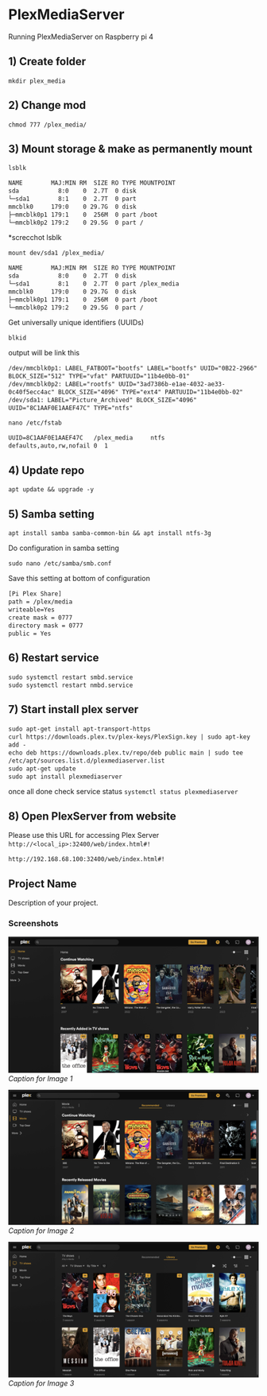 # PlexMediaServer
Running PlexMediaServer on Raspberry pi 4

## 1) Create folder
```
mkdir plex_media
```
## 2) Change mod
```
chmod 777 /plex_media/
```
## 3) Mount storage & make as permanently mount

```
lsblk
```

```
NAME        MAJ:MIN RM  SIZE RO TYPE MOUNTPOINT
sda           8:0    0  2.7T  0 disk 
└─sda1        8:1    0  2.7T  0 part 
mmcblk0     179:0    0 29.7G  0 disk 
├─mmcblk0p1 179:1    0  256M  0 part /boot
└─mmcblk0p2 179:2    0 29.5G  0 part /
 ```

*screcchot lsblk

```
mount dev/sda1 /plex_media/
```
```
NAME        MAJ:MIN RM  SIZE RO TYPE MOUNTPOINT
sda           8:0    0  2.7T  0 disk 
└─sda1        8:1    0  2.7T  0 part /plex_media
mmcblk0     179:0    0 29.7G  0 disk 
├─mmcblk0p1 179:1    0  256M  0 part /boot
└─mmcblk0p2 179:2    0 29.5G  0 part /
```

Get universally unique identifiers (UUIDs)
```
blkid
```

output will be link this
```
/dev/mmcblk0p1: LABEL_FATBOOT="bootfs" LABEL="bootfs" UUID="0B22-2966" BLOCK_SIZE="512" TYPE="vfat" PARTUUID="11b4e0bb-01"
/dev/mmcblk0p2: LABEL="rootfs" UUID="3ad7386b-e1ae-4032-ae33-0c40f5ecc4ac" BLOCK_SIZE="4096" TYPE="ext4" PARTUUID="11b4e0bb-02"
/dev/sda1: LABEL="Picture_Archived" BLOCK_SIZE="4096" UUID="8C1AAF0E1AAEF47C" TYPE="ntfs"
```

```
nano /etc/fstab
```

```
UUID=8C1AAF0E1AAEF47C   /plex_media     ntfs    defaults,auto,rw,nofail 0  1
```

## 4) Update repo
```
apt update && upgrade -y
```

## 5) Samba setting

```
apt install samba samba-common-bin && apt install ntfs-3g
```

Do configuration in samba setting
```
sudo nano /etc/samba/smb.conf
```

Save this setting at bottom of configuration
```
[Pi Plex Share]
path = /plex/media
writeable=Yes
create mask = 0777
directory mask = 0777
public = Yes
```

## 6) Restart service
```
sudo systemctl restart smbd.service
sudo systemctl restart nmbd.service
```

## 7) Start install plex server
```
sudo apt-get install apt-transport-https
curl https://downloads.plex.tv/plex-keys/PlexSign.key | sudo apt-key add -
echo deb https://downloads.plex.tv/repo/deb public main | sudo tee /etc/apt/sources.list.d/plexmediaserver.list
sudo apt-get update
sudo apt install plexmediaserver
```

once all done check service status ```systemctl status plexmediaserver```

## 8) Open PlexServer from website

Please use this URL for accessing Plex Server `http://<local_ip>:32400/web/index.html#!`

```
http://192.168.68.100:32400/web/index.html#!
```


## Project Name

Description of your project.

### Screenshots

![Screenshot 1](img/1.png)
*Caption for Image 1*

![Screenshot 2](img/2.png)
*Caption for Image 2*

![Screenshot 3](img/3.png)
*Caption for Image 3*


